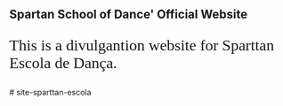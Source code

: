 <h2>Spartan School of Dance' Official Website</h2>
<p style="position: justify; font-family: Times New Roman; font-size: 28px;">This is a divulgantion website for Sparttan Escola de Dança.</p>
# site-sparttan-escola
